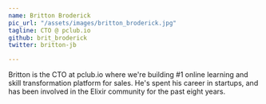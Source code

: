 ```yaml
---
name: Britton Broderick
pic_url: "/assets/images/britton_broderick.jpg"
tagline: CTO @ pclub.io
github: brit_broderick
twitter: britton-jb

---
```

Britton is the CTO at pclub.io where we're building #1 online learning and skill transformation platform for sales. He's spent his career in startups, and has been involved in the Elixir community for the past eight years.